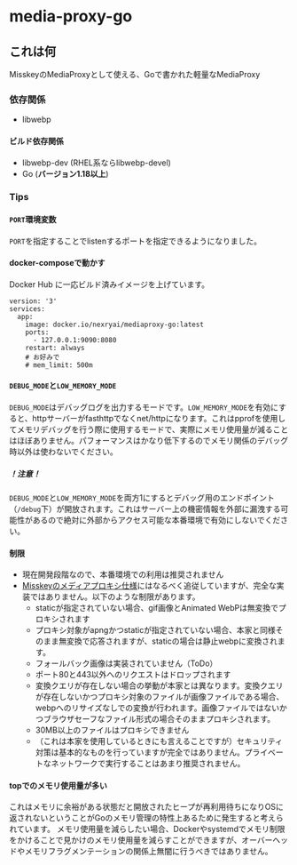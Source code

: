 # media-proxy-go

## これは何
MisskeyのMediaProxyとして使える、Goで書かれた軽量なMediaProxy

### 依存関係
 - libwebp

#### ビルド依存関係
 - libwebp-dev (RHEL系ならlibwebp-devel)
 - Go (**バージョン1.18以上**)

   
### Tips
#### `PORT`環境変数
`PORT`を指定することでlistenするポートを指定できるようになりました。

#### docker-composeで動かす
Docker Hub に一応ビルド済みイメージを上げています。
```
version: '3'
services:
  app:
    image: docker.io/nexryai/mediaproxy-go:latest
    ports:
      - 127.0.0.1:9090:8080
    restart: always
    # お好みで
    # mem_limit: 500m
```

#### `DEBUG_MODE`と`LOW_MEMORY_MODE`
`DEBUG_MODE`はデバッグログを出力するモードです。`LOW_MEMORY_MODE`を有効にすると、httpサーバーがfasthttpでなくnet/httpになります。これはpprofを使用してメモリデバッグを行う際に使用するモードで、実際にメモリ使用量が減ることはほぼありません。パフォーマンスはかなり低下するのでメモリ関係のデバッグ時以外は使わないでください。

##### ！注意！
`DEBUG_MODE`と`LOW_MEMORY_MODE`を両方1にするとデバッグ用のエンドポイント（`/debug`下）が開放されます。これはサーバー上の機密情報を外部に漏洩する可能性があるので絶対に外部からアクセス可能な本番環境で有効にしないでください。

#### 制限
 - 現在開発段階なので、本番環境での利用は推奨されません
 - [Misskeyのメディアプロキシ仕様](https://github.com/misskey-dev/media-proxy/blob/master/SPECIFICATION.md)にはなるべく追従していますが、完全な実装ではありません。以下のような制限があります。
   * staticが指定されていない場合、gif画像とAnimated WebPは無変換でプロキシされます
   * プロキシ対象がapngかつstaticが指定されていない場合、本家と同様そのまま無変換で応答されますが、staticの場合は静止webpに変換されます。
   * フォールバック画像は実装されていません（ToDo）
   * ポート80と443以外へのリクエストはドロップされます
   * 変換クエリが存在しない場合の挙動が本家とは異なります。変換クエリが存在しないかつプロキシ対象のファイルが画像ファイルである場合、webpへのリサイズなしでの変換が行われます。画像ファイルではないかつブラウザセーフなファイル形式の場合そのままプロキシされます。
   * 30MB以上のファイルはプロキシできません
   * （これは本家を使用しているときにも言えることですが）セキュリティ対策は基本的なものを行っていますが完全ではありません。プライベートなネットワークで実行することはあまり推奨されません。

#### topでのメモリ使用量が多い
これはメモリに余裕がある状態だと開放されたヒープが再利用待ちになりOSに返されないということがGoのメモリ管理の特性上あるために発生すると考えられています。
メモリ使用量を減らしたい場合、Dockerやsystemdでメモリ制限をかけることで見かけのメモリ使用量を減らすことができますが、オーバーヘッドやメモリフラグメンテーションの関係上無闇に行うべきではありません。

